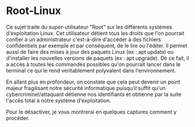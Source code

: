# Root-Linux

Ce sujet traite du super-utilisateur "Root" sur les différents systèmes d'exploitation Linux.
Cet utilisateur détient tous les droits que l'on pourrait confier à un administrateur c'est-à-dire d'accéder à des fichiers confidentiels par exemple et par conséquent, de le lire ou l'éditer.
Il permet aussi de faire des mises à jour des paquets Linux (ex : apt update) ou d'installer les nouvelles versions de paquets (ex : apt upgrade). 
De ce fait, il a accès à toutes les commandes possibles qu'on pourrait lancer dans le terminal ce qui le rend véritablement polyvalent dans l'environnement.

En allant plus en profondeur, on constate que cela peut devenir un point majeur fragilisant notre sécurité informatique puisqu'il suffit qu'un cybercriminel/attaquant détienne nos identifiants et obtienne par la suite l'accès total à notre système d'exploitation.

Pour le désactiver, je vous montrerai en quelques captures comment y procéder.
